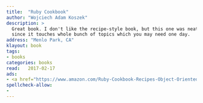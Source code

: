 ```yaml
---
title:  "Ruby Cookbook"
author: "Wojciech Adam Koszek"
description: >
  Great book. I don't like the recipe-style book, but this one was neat,
  since it touches whole bunch of topics which you may need one day.
address: "Menlo Park, CA"
klayout: book
tags:
- books
categories: books
read:	2017-02-17
ads:
- <a href="https://www.amazon.com/Ruby-Cookbook-Recipes-Object-Oriented-Scripting/dp/1449373712/ref=as_li_ss_il?ie=UTF8&qid=1489047387&sr=8-1&keywords=ruby+cookbook&linkCode=li2&tag=wkoszek08-20&linkId=cc6dfcb232ae43155a70979653fb6c57" target="_blank"><img border="0" src="//ws-na.amazon-adsystem.com/widgets/q?_encoding=UTF8&ASIN=1449373712&Format=_SL160_&ID=AsinImage&MarketPlace=US&ServiceVersion=20070822&WS=1&tag=wkoszek08-20" ></a><img src="https://ir-na.amazon-adsystem.com/e/ir?t=wkoszek08-20&l=li2&o=1&a=1449373712" width="1" height="1" border="0" alt="" style="border:none !important; margin:0px !important;" />
spellcheck-allow:
- 
---
```


